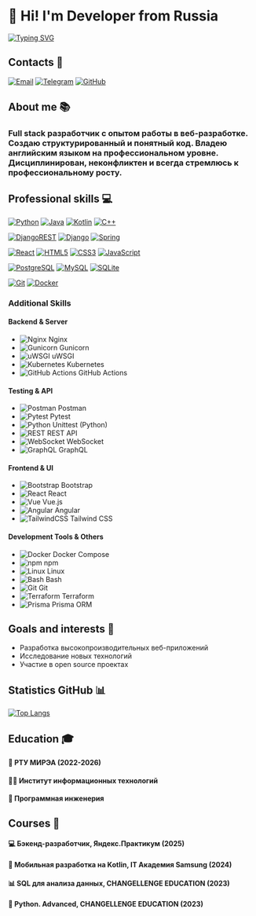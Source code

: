 # 👋 Hi! I'm Developer from Russia

[![Typing SVG](https://readme-typing-svg.herokuapp.com?font=Poppins&weight=600&size=25&pause=1000&color=1901BB&background=5A9DFF00&vCenter=true&width=435&height=35&lines=Full+Stack+Developer)](https://github.com/MishaAstanin)

## Contacts 📱
[![Email](https://img.shields.io/badge/Gmail-D14836.svg?style=for-the-badge&logo=gmail&logoColor=white)](mailto:misha100904@gmail.com)
[![Telegram](https://img.shields.io/badge/Telegram-2CA5E0.svg?style=for-the-badge&logo=telegram&logoColor=white)](https://t.me/MishaAstanin)
[![GitHub](https://img.shields.io/badge/GitHub-100000.svg?style=for-the-badge&logo=github&logoColor=white)](https://github.com/MishaAstanin)

## About me 📚
### Full stack разработчик с опытом работы в веб-разработке. Создаю структурированный и понятный код. Владею английским языком на профессиональном уровне. Дисциплинирован, неконфликтен и всегда стремлюсь к профессиональному росту.

## Professional skills 💻

[![Python](https://img.shields.io/badge/python-%2314354C.svg?style=for-the-badge&logo=python&logoColor=white)]()
[![Java](https://img.shields.io/badge/java-%23ED8B00.svg?style=for-the-badge&logo=openjdk&logoColor=white)]()
[![Kotlin](https://img.shields.io/badge/kotlin-%237F52FF.svg?style=for-the-badge&logo=kotlin&logoColor=white)]()
[![C++](https://img.shields.io/badge/c++-%2300599C.svg?style=for-the-badge&logo=c%2B%2B&logoColor=white)]()

[![DjangoREST](https://img.shields.io/badge/DJANGO-REST-ff1709?style=for-the-badge&logo=django&logoColor=white&color=ff1709&labelColor=gray)]()
[![Django](https://img.shields.io/badge/django-%23092E20.svg?style=for-the-badge&logo=django&logoColor=white)]()
[![Spring](https://img.shields.io/badge/spring-%236DB33F.svg?style=for-the-badge&logo=spring&logoColor=white)]()

[![React](https://img.shields.io/badge/react-%2320232a.svg?style=for-the-badge&logo=react&logoColor=%2361DAFB)]()
[![HTML5](https://img.shields.io/badge/html5-%23E34F26.svg?style=for-the-badge&logo=html5&logoColor=white)]()
[![CSS3](https://img.shields.io/badge/css3-%231572B6DA.svg?style=for-the-badge&logo=css3&logoColor=white)]()
[![JavaScript](https://img.shields.io/badge/javascript-F7DF1E.svg?style=for-the-badge&logo=javascript&logoColor=black)]()

[![PostgreSQL](https://img.shields.io/badge/postgresql-%23316192.svg?style=for-the-badge&logo=postgresql&logoColor=white)]()
[![MySQL](https://img.shields.io/badge/mysql-%2300f.svg?style=for-the-badge&logo=mysql&logoColor=white)]()
[![SQLite](https://img.shields.io/badge/sqlite-%2307405e.svg?style=for-the-badge&logo=sqlite&logoColor=white)]()

[![Git](https://img.shields.io/badge/git-%23F05033.svg?style=for-the-badge&logo=git&logoColor=white)]()
[![Docker](https://img.shields.io/badge/docker-%230db7ed.svg?style=for-the-badge&logo=docker&logoColor=white)]()

### Additional Skills

#### Backend & Server
- ![Nginx](https://skillicons.dev/icons?i=nginx) Nginx  
- ![Gunicorn](https://skillicons.dev/icons?i=gunicorn) Gunicorn  
- ![uWSGI](https://skillicons.dev/icons?i=uwsgi) uWSGI  
- ![Kubernetes](https://skillicons.dev/icons?i=kubernetes) Kubernetes  
- ![GitHub Actions](https://skillicons.dev/icons?i=githubactions) GitHub Actions  

#### Testing & API
- ![Postman](https://skillicons.dev/icons?i=postman) Postman  
- ![Pytest](https://skillicons.dev/icons?i=pytest) Pytest  
- ![Python](https://skillicons.dev/icons?i=python) Unittest (Python)  
- ![REST](https://skillicons.dev/icons?i=rest) REST API  
- ![WebSocket](https://skillicons.dev/icons?i=websocket) WebSocket  
- ![GraphQL](https://skillicons.dev/icons?i=graphql) GraphQL  

#### Frontend & UI
- ![Bootstrap](https://skillicons.dev/icons?i=bootstrap) Bootstrap  
- ![React](https://skillicons.dev/icons?i=react) React  
- ![Vue](https://skillicons.dev/icons?i=vue) Vue.js  
- ![Angular](https://skillicons.dev/icons?i=angular) Angular  
- ![TailwindCSS](https://skillicons.dev/icons?i=tailwindcss) Tailwind CSS  

#### Development Tools & Others
- ![Docker](https://skillicons.dev/icons?i=docker) Docker Compose  
- ![npm](https://skillicons.dev/icons?i=npm) npm  
- ![Linux](https://skillicons.dev/icons?i=linux) Linux  
- ![Bash](https://skillicons.dev/icons?i=bash) Bash  
- ![Git](https://skillicons.dev/icons?i=git) Git  
- ![Terraform](https://skillicons.dev/icons?i=terraform) Terraform  
- ![Prisma](https://skillicons.dev/icons?i=prisma) Prisma ORM

## Goals and interests 🎯
- Разработка высокопроизводительных веб-приложений
- Исследование новых технологий
- Участие в open source проектах

## Statistics GitHub 📊
[![Top Langs](https://github-readme-stats.vercel.app/api/top-langs/?username=MishaAstanin&hide_progress=true)]()

## Education 🎓

#### 🏫 РТУ МИРЭА (2022-2026)  
#### 👨‍💻 Институт информационных технологий  
#### 🔧 Программная инженерия  

## Courses 📜

#### 💻 Бэкенд-разработчик, Яндекс.Практикум (2025)  
#### 📱 Мобильная разработка на Kotlin, IT Академия Samsung (2024)  
#### 📊 SQL для анализа данных, CHANGELLENGE EDUCATION (2023)  
#### 🐍 Python. Advanced, CHANGELLENGE EDUCATION (2023)  
